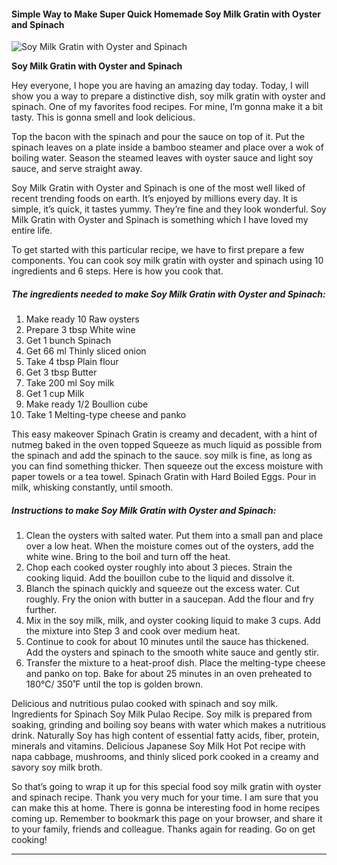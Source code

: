             

#### Simple Way to Make Super Quick Homemade Soy Milk Gratin with Oyster and Spinach

![Soy Milk Gratin with Oyster and Spinach](https://img-global.cpcdn.com/recipes/5746774963650560/751x532cq70/soy-milk-gratin-with-oyster-and-spinach-recipe-main-photo.jpg)

**Soy Milk Gratin with Oyster and Spinach**

Hey everyone, I hope you are having an amazing day today. Today, I will show you a way to prepare a distinctive dish, soy milk gratin with oyster and spinach. One of my favorites food recipes. For mine, I’m gonna make it a bit tasty. This is gonna smell and look delicious.

Top the bacon with the spinach and pour the sauce on top of it. Put the spinach leaves on a plate inside a bamboo steamer and place over a wok of boiling water. Season the steamed leaves with oyster sauce and light soy sauce, and serve straight away.

Soy Milk Gratin with Oyster and Spinach is one of the most well liked of recent trending foods on earth. It’s enjoyed by millions every day. It is simple, it’s quick, it tastes yummy. They’re fine and they look wonderful. Soy Milk Gratin with Oyster and Spinach is something which I have loved my entire life.

To get started with this particular recipe, we have to first prepare a few components. You can cook soy milk gratin with oyster and spinach using 10 ingredients and 6 steps. Here is how you cook that.

##### The ingredients needed to make Soy Milk Gratin with Oyster and Spinach:

1.  Make ready 10 Raw oysters
2.  Prepare 3 tbsp White wine
3.  Get 1 bunch Spinach
4.  Get 66 ml Thinly sliced onion
5.  Take 4 tbsp Plain flour
6.  Get 3 tbsp Butter
7.  Take 200 ml Soy milk
8.  Get 1 cup Milk
9.  Make ready 1/2 Boullion cube
10.  Take 1 Melting-type cheese and panko

This easy makeover Spinach Gratin is creamy and decadent, with a hint of nutmeg baked in the oven topped Squeeze as much liquid as possible from the spinach and add the spinach to the sauce. soy milk is fine, as long as you can find something thicker. Then squeeze out the excess moisture with paper towels or a tea towel. Spinach Gratin with Hard Boiled Eggs. Pour in milk, whisking constantly, until smooth.

##### Instructions to make Soy Milk Gratin with Oyster and Spinach:

1.  Clean the oysters with salted water. Put them into a small pan and place over a low heat. When the moisture comes out of the oysters, add the white wine. Bring to the boil and turn off the heat.
2.  Chop each cooked oyster roughly into about 3 pieces. Strain the cooking liquid. Add the bouillon cube to the liquid and dissolve it.
3.  Blanch the spinach quickly and squeeze out the excess water. Cut roughly. Fry the onion with butter in a saucepan. Add the flour and fry further.
4.  Mix in the soy milk, milk, and oyster cooking liquid to make 3 cups. Add the mixture into Step 3 and cook over medium heat.
5.  Continue to cook for about 10 minutes until the sauce has thickened. Add the oysters and spinach to the smooth white sauce and gently stir.
6.  Transfer the mixture to a heat-proof dish. Place the melting-type cheese and panko on top. Bake for about 25 minutes in an oven preheated to 180℃/ 350˚F until the top is golden brown.

Delicious and nutritious pulao cooked with spinach and soy milk. Ingredients for Spinach Soy Milk Pulao Recipe. Soy milk is prepared from soaking, grinding and boiling soy beans with water which makes a nutritious drink. Naturally Soy has high content of essential fatty acids, fiber, protein, minerals and vitamins. Delicious Japanese Soy Milk Hot Pot recipe with napa cabbage, mushrooms, and thinly sliced pork cooked in a creamy and savory soy milk broth.

So that’s going to wrap it up for this special food soy milk gratin with oyster and spinach recipe. Thank you very much for your time. I am sure that you can make this at home. There is gonna be interesting food in home recipes coming up. Remember to bookmark this page on your browser, and share it to your family, friends and colleague. Thanks again for reading. Go on get cooking!

* * *